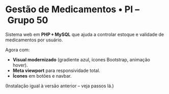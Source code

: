 # Gestão de Medicamentos • PI – Grupo 50

Sistema web em **PHP + MySQL** que ajuda a controlar estoque e validade de medicamentos por usuário.

Agora com:
- **Visual modernizado** (gradiente azul, ícones Bootstrap, animação hover).
- **Meta viewport** para responsividade total.
- **Ícones** em botões e navbar.

(Instalação igual à versão anterior – veja passos lá.)
